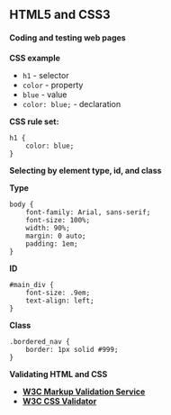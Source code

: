 ## HTML5 and CSS3

#### Coding and testing web pages

**CSS example**

- `h1` - selector
- `color` - property
- `blue` - value
- `color: blue;` - declaration

**CSS rule set:**

	h1 {
		color: blue;
	}

**Selecting by element type, id, and class**

**Type**

	body {
		font-family: Arial, sans-serif;
		font-size: 100%;
		width: 90%;
    	margin: 0 auto;
    	padding: 1em;
	}

**ID**

	#main_div {
		font-size: .9em;
		text-align: left;
	}

**Class**

	.bordered_nav {
		border: 1px solid #999;
	}

**Validating HTML and CSS**

- **[W3C Markup Validation Service](http://validator.w3.org/)**
- **[W3C CSS Validator](https://jigsaw.w3.org/css-validator/)**



